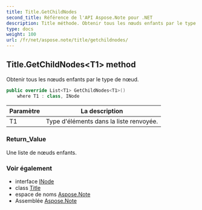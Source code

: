 ```yaml
---
title: Title.GetChildNodes
second_title: Référence de l'API Aspose.Note pour .NET
description: Title méthode. Obtenir tous les nœuds enfants par le type de nœud.
type: docs
weight: 100
url: /fr/net/aspose.note/title/getchildnodes/
---
```

## Title.GetChildNodes&lt;T1&gt; method

Obtenir tous les nœuds enfants par le type de nœud.

```csharp
public override List<T1> GetChildNodes<T1>()
    where T1 : class, INode
```

| Paramètre | La description |
| --- | --- |
| T1 | Type d'éléments dans la liste renvoyée. |

### Return_Value

Une liste de nœuds enfants.

### Voir également

* interface [INode](../../inode/)
* class [Title](../)
* espace de noms [Aspose.Note](../../title/)
* Assemblée [Aspose.Note](../../../)


